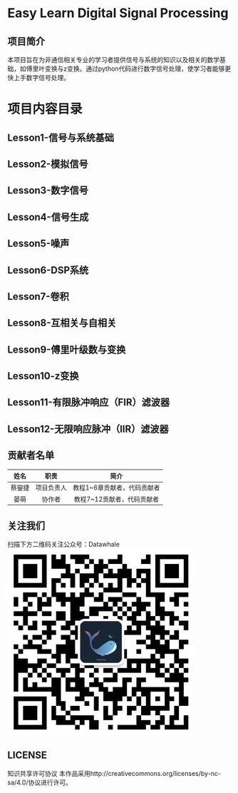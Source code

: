 # Easy Learn Digital Signal Processing

## 项目简介
本项目旨在为非通信相关专业的学习者提供信号与系统的知识以及相关的数学基础，如傅里叶变换与z变换。通过python代码进行数字信号处理，使学习者能够更快上手数字信号处理。

# 项目内容目录

## Lesson1-信号与系统基础

## Lesson2-模拟信号

## Lesson3-数字信号

## Lesson4-信号生成

## Lesson5-噪声

## Lesson6-DSP系统

## Lesson7-卷积

## Lesson8-互相关与自相关

## Lesson9-傅里叶级数与变换

## Lesson10-z变换

## Lesson11-有限脉冲响应（FIR）滤波器

## Lesson12-无限响应脉冲（IIR）滤波器


## 贡献者名单
| 姓名 | 职责 | 简介 |
|:------:|:------:|:------:|
| 蔡鋆捷 | 项目负责人 | 教程1~6章贡献者，代码贡献者 |
| 晏萌 | 协作者 | 教程7~12贡献者，代码贡献者|

## 关注我们
扫描下方二维码关注公众号：Datawhale
 ![](./image/datawhale.jpg)

## LICENSE
知识共享许可协议
本作品采用http://creativecommons.org/licenses/by-nc-sa/4.0/协议进行许可。

